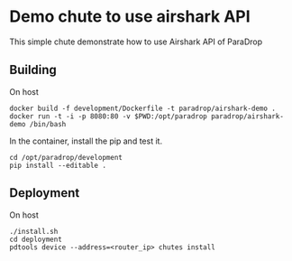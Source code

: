 Demo chute to use airshark API
===================================================
This simple chute demonstrate how to use Airshark API of ParaDrop


Building
--------

On host
```
docker build -f development/Dockerfile -t paradrop/airshark-demo .
docker run -t -i -p 8080:80 -v $PWD:/opt/paradrop paradrop/airshark-demo /bin/bash
```

In the container, install the pip and test it.
```
cd /opt/paradrop/development
pip install --editable .
```

Deployment
-----------
On host
```
./install.sh
cd deployment
pdtools device --address=<router_ip> chutes install
```
